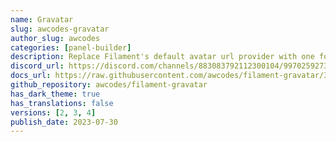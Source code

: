 ```yaml
---
name: Gravatar
slug: awcodes-gravatar
author_slug: awcodes
categories: [panel-builder]
description: Replace Filament's default avatar url provider with one for Gravatar.
discord_url: https://discord.com/channels/883083792112300104/997025927303274579
docs_url: https://raw.githubusercontent.com/awcodes/filament-gravatar/3.x/README.md
github_repository: awcodes/filament-gravatar
has_dark_theme: true
has_translations: false
versions: [2, 3, 4]
publish_date: 2023-07-30
---
```

